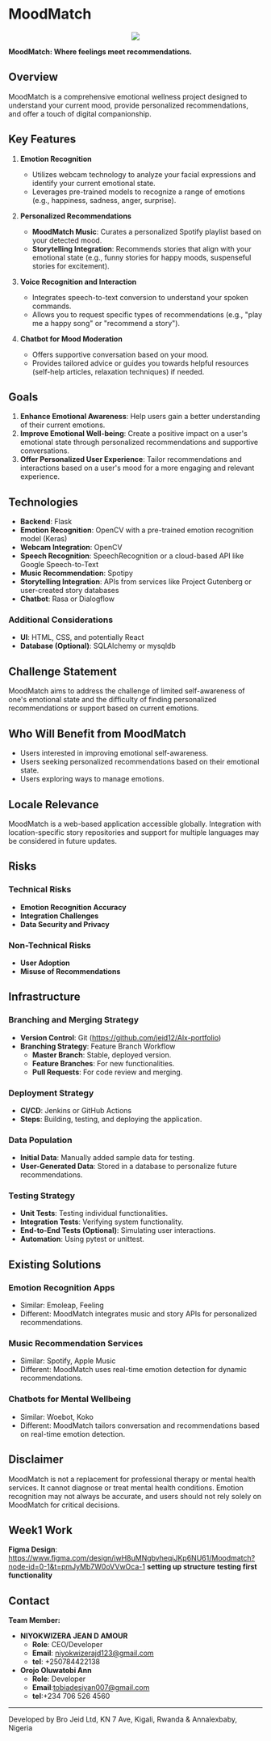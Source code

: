 # MoodMatch
<p align="center">
  <img src="app\static\img\Mood match Log.png" />
</p>



**MoodMatch: Where feelings meet recommendations.**

## Overview

MoodMatch is a comprehensive emotional wellness project designed to understand your current mood, provide personalized recommendations, and offer a touch of digital companionship.

## Key Features

1. **Emotion Recognition**
   - Utilizes webcam technology to analyze your facial expressions and identify your current emotional state.
   - Leverages pre-trained models to recognize a range of emotions (e.g., happiness, sadness, anger, surprise).

2. **Personalized Recommendations**
   - **MoodMatch Music**: Curates a personalized Spotify playlist based on your detected mood.
   - **Storytelling Integration**: Recommends stories that align with your emotional state (e.g., funny stories for happy moods, suspenseful stories for excitement).

3. **Voice Recognition and Interaction**
   - Integrates speech-to-text conversion to understand your spoken commands.
   - Allows you to request specific types of recommendations (e.g., "play me a happy song" or "recommend a story").

4. **Chatbot for Mood Moderation**
   - Offers supportive conversation based on your mood.
   - Provides tailored advice or guides you towards helpful resources (self-help articles, relaxation techniques) if needed.

## Goals

1. **Enhance Emotional Awareness**: Help users gain a better understanding of their current emotions.
2. **Improve Emotional Well-being**: Create a positive impact on a user's emotional state through personalized recommendations and supportive conversations.
3. **Offer Personalized User Experience**: Tailor recommendations and interactions based on a user's mood for a more engaging and relevant experience.

## Technologies

- **Backend**: Flask
- **Emotion Recognition**: OpenCV with a pre-trained emotion recognition model (Keras)
- **Webcam Integration**: OpenCV
- **Speech Recognition**: SpeechRecognition or a cloud-based API like Google Speech-to-Text
- **Music Recommendation**: Spotipy
- **Storytelling Integration**: APIs from services like Project Gutenberg or user-created story databases
- **Chatbot**: Rasa or Dialogflow

### Additional Considerations
- **UI**: HTML, CSS, and potentially React
- **Database (Optional)**: SQLAlchemy or mysqldb

## Challenge Statement

MoodMatch aims to address the challenge of limited self-awareness of one's emotional state and the difficulty of finding personalized recommendations or support based on current emotions.

## Who Will Benefit from MoodMatch

- Users interested in improving emotional self-awareness.
- Users seeking personalized recommendations based on their emotional state.
- Users exploring ways to manage emotions.

## Locale Relevance

MoodMatch is a web-based application accessible globally. Integration with location-specific story repositories and support for multiple languages may be considered in future updates.

## Risks

### Technical Risks
- **Emotion Recognition Accuracy**
- **Integration Challenges**
- **Data Security and Privacy**

### Non-Technical Risks
- **User Adoption**
- **Misuse of Recommendations**

## Infrastructure

### Branching and Merging Strategy

- **Version Control**: Git (https://github.com/jeid12/Alx-portfolio)
- **Branching Strategy**: Feature Branch Workflow
  - **Master Branch**: Stable, deployed version.
  - **Feature Branches**: For new functionalities.
  - **Pull Requests**: For code review and merging.

### Deployment Strategy

- **CI/CD**: Jenkins or GitHub Actions
- **Steps**: Building, testing, and deploying the application.

### Data Population

- **Initial Data**: Manually added sample data for testing.
- **User-Generated Data**: Stored in a database to personalize future recommendations.

### Testing Strategy

- **Unit Tests**: Testing individual functionalities.
- **Integration Tests**: Verifying system functionality.
- **End-to-End Tests (Optional)**: Simulating user interactions.
- **Automation**: Using pytest or unittest.

## Existing Solutions

### Emotion Recognition Apps
- Similar: Emoleap, Feeling
- Different: MoodMatch integrates music and story APIs for personalized recommendations.

### Music Recommendation Services
- Similar: Spotify, Apple Music
- Different: MoodMatch uses real-time emotion detection for dynamic recommendations.

### Chatbots for Mental Wellbeing
- Similar: Woebot, Koko
- Different: MoodMatch tailors conversation and recommendations based on real-time emotion detection.

## Disclaimer

MoodMatch is not a replacement for professional therapy or mental health services. It cannot diagnose or treat mental health conditions. Emotion recognition may not always be accurate, and users should not rely solely on MoodMatch for critical decisions.

## Week1 Work

**Figma Design**: https://www.figma.com/design/iwH8uMNgbvheqiJKp6NU61/Moodmatch?node-id=0-1&t=pmJyMb7W0oVVwOca-1
**setting up structure**
**testing first functionality** 

## Contact

**Team Member:**
- **NIYOKWIZERA JEAN D AMOUR**
  - **Role**: CEO/Developer
  - **Email**: niyokwizerajd123@gmail.com
  - **tel**: +250784422138
- **Orojo Oluwatobi Ann**
  - **Role**: Developer
  - **Email**:tobiadesiyan007@gmail.com
  - **tel**:+234 706 526 4560

---

Developed by Bro Jeid Ltd, KN 7 Ave, Kigali, Rwanda &
Annalexbaby, Nigeria


